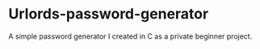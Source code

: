 # Urlords-password-generator
A simple password generator I created in C as a private beginner project.
